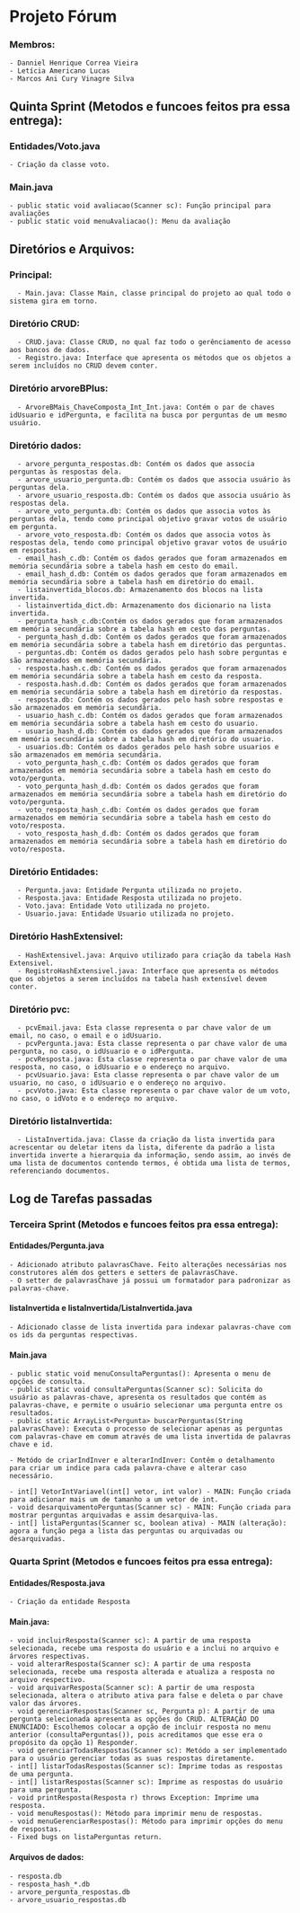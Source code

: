 # Projeto Fórum
### Membros:
    - Danniel Henrique Correa Vieira
    - Letícia Americano Lucas
    - Marcos Ani Cury Vinagre Silva

## Quinta Sprint (Metodos e funcoes feitos pra essa entrega): 
  ### Entidades/Voto.java
    - Criação da classe voto.

  ### Main.java
    - public static void avaliacao(Scanner sc): Função principal para avaliações
    - public static void menuAvaliacao(): Menu da avaliação

## Diretórios e Arquivos:
  ### Principal:
      - Main.java: Classe Main, classe principal do projeto ao qual todo o sistema gira em torno.
  ### Diretório CRUD:
      - CRUD.java: Classe CRUD, no qual faz todo o gerênciamento de acesso aos bancos de dados.
      - Registro.java: Interface que apresenta os métodos que os objetos a serem incluídos no CRUD devem conter.
  ### Diretório arvoreBPlus:
      - ArvoreBMais_ChaveComposta_Int_Int.java: Contém o par de chaves idUsuario e idPergunta, e facilita na busca por perguntas de um mesmo usuário.
  ### Diretório dados: 
      - arvore_pergunta_respostas.db: Contém os dados que associa perguntas às respostas dela.
      - arvore_usuario_pergunta.db: Contém os dados que associa usuário às perguntas dela.
      - arvore_usuario_resposta.db: Contém os dados que associa usuário às respostas dela.
      - arvore_voto_pergunta.db: Contém os dados que associa votos às perguntas dela, tendo como principal objetivo gravar votos de usuário em pergunta.
      - arvore_voto_resposta.db: Contém os dados que associa votos às respostas dela, tendo como principal objetivo gravar votos de usuário em respostas.
      - email_hash_c.db: Contém os dados gerados que foram armazenados em memória secundária sobre a tabela hash em cesto do email.
      - email_hash_d.db: Contém os dados gerados que foram armazenados em memória secundária sobre a tabela hash em diretório do email.
      - listainvertida_blocos.db: Armazenamento dos blocos na lista invertida.
      - listainvertida_dict.db: Armazenamento dos dicionario na lista invertida.
      - pergunta_hash_c.db:Contém os dados gerados que foram armazenados em memória secundária sobre a tabela hash em cesto das perguntas.
      - pergunta_hash_d.db: Contém os dados gerados que foram armazenados em memória secundária sobre a tabela hash em diretório das perguntas.
      - perguntas.db: Contém os dados gerados pelo hash sobre perguntas e são armazenados em memória secundária.
      - resposta.hash.c.db: Contém os dados gerados que foram armazenados em memória secundária sobre a tabela hash em cesto da resposta.
      - resposta.hash.d.db: Contém os dados gerados que foram armazenados em memória secundária sobre a tabela hash em diretório da respostas.
      - resposta.db: Contém os dados gerados pelo hash sobre respostas e são armazenados em memória secundária.
      - usuario_hash_c.db: Contém os dados gerados que foram armazenados em memória secundária sobre a tabela hash em cesto do usuario.
      - usuario_hash_d.db: Contém os dados gerados que foram armazenados em memória secundária sobre a tabela hash em diretório do usuario.
      - usuarios.db: Contém os dados gerados pelo hash sobre usuarios e são armazenados em memória secundária.
      - voto_pergunta_hash_c.db: Contém os dados gerados que foram armazenados em memória secundária sobre a tabela hash em cesto do voto/pergunta.
      - voto_pergunta_hash_d.db: Contém os dados gerados que foram armazenados em memória secundária sobre a tabela hash em diretório do voto/pergunta.
      - voto_resposta_hash_c.db: Contém os dados gerados que foram armazenados em memória secundária sobre a tabela hash em cesto do voto/resposta.
      - voto_resposta_hash_d.db: Contém os dados gerados que foram armazenados em memória secundária sobre a tabela hash em diretório do voto/resposta.
  ### Diretório Entidades: 
      - Pergunta.java: Entidade Pergunta utilizada no projeto.
      - Resposta.java: Entidade Resposta utilizada no projeto.
      - Voto.java: Entidade Voto utilizada no projeto.
      - Usuario.java: Entidade Usuario utilizada no projeto.
  ### Diretório HashExtensivel:
      - HashExtensivel.java: Arquivo utilizado para criação da tabela Hash Extensivel.
      - RegistroHashExtensivel.java: Interface que apresenta os métodos que os objetos a serem incluídos na tabela hash extensível devem conter.
  ### Diretório pvc:
      - pcvEmail.java: Esta classe representa o par chave valor de um email, no caso, o email e o idUsuario.
      - pcvPergunta.java: Esta classe representa o par chave valor de uma pergunta, no caso, o idUsuario e o idPergunta.
      - pcvResposta.java: Esta classe representa o par chave valor de uma resposta, no caso, o idUsuario e o endereço no arquivo.
      - pcvUsuario.java: Esta classe representa o par chave valor de um usuario, no caso, o idUsuario e o endereço no arquivo.
      - pcvVoto.java: Esta classe representa o par chave valor de um voto, no caso, o idVoto e o endereço no arquivo.
  ### Diretório listaInvertida:
      - ListaInvertida.java: Classe da criação da lista invertida para acrescentar ou deletar itens da lista, diferente da padrão a lista invertida inverte a hierarquia da informação, sendo assim, ao invés de uma lista de documentos contendo termos, é obtida uma lista de termos, referenciando documentos.

## Log de Tarefas passadas
### Terceira Sprint (Metodos e funcoes feitos pra essa entrega):
  #### Entidades/Pergunta.java
    - Adicionado atributo palavrasChave. Feito alterações necessárias nos construtores além dos getters e setters de palavrasChave.
    - O setter de palavrasChave já possui um formatador para padronizar as palavras-chave.
  
  #### listaInvertida e listaInvertida/ListaInvertida.java
    - Adicionado classe de lista invertida para indexar palavras-chave com os ids da perguntas respectivas.  

  #### Main.java
    - public static void menuConsultaPerguntas(): Apresenta o menu de opções de consulta.
    - public static void consultaPerguntas(Scanner sc): Solicita do usuário as palavras-chave, apresenta os resultados que contém as palavras-chave, e permite o usuário selecionar uma pergunta entre os resultados.
    - public static ArrayList<Pergunta> buscarPerguntas(String palavrasChave): Executa o processo de selecionar apenas as perguntas com palavras-chave em comum através de uma lista invertida de palavras chave e id.

    - Metódo de criarIndInver e alterarIndInver: Contêm o detalhamento para criar um indice para cada palavra-chave e alterar caso necessário.

    - int[] VetorIntVariavel(int[] vetor, int valor) - MAIN: Função criada para adicionar mais um de tamanho a um vetor de int. 
    - void desarquivamentoPerguntas(Scanner sc) - MAIN: Função criada para mostrar perguntas arquivadas e assim desarquiva-las.
    - int[] listaPerguntas(Scanner sc, boolean ativa) - MAIN (alteração): agora a função pega a lista das perguntas ou arquivadas ou desarquivadas.

### Quarta Sprint (Metodos e funcoes feitos pra essa entrega):
  #### Entidades/Resposta.java
    - Criação da entidade Resposta 
  #### Main.java: 
    - void incluirResposta(Scanner sc): A partir de uma resposta selecionada, recebe uma resposta do usuário e a inclui no arquivo e árvores respectivas.
    - void alterarResposta(Scanner sc): A partir de uma resposta selecionada, recebe uma resposta alterada e atualiza a resposta no arquivo respectivo.
    - void arquivarResposta(Scanner sc): A partir de uma resposta selecionada, altera o atributo ativa para false e deleta o par chave valor das árvores.
    - void gerenciarRespostas(Scanner sc, Pergunta p): A partir de uma pergunta selecionada apresenta as opções do CRUD. ALTERAÇÃO DO ENUNCIADO: Escolhemos colocar a opção de incluir resposta no menu anterior (consultaPerguntas()), pois acreditamos que esse era o propósito da opção 1) Responder.
    - void gerenciarTodasRespostas(Scanner sc): Metódo a ser implementado para o usuário gerenciar todas as suas respostas diretamente.
    - int[] listarTodasRespostas(Scanner sc): Imprime todas as respostas de uma pergunta.
    - int[] listarRespostas(Scanner sc): Imprime as respostas do usuário para uma pergunta.
    - void printResposta(Resposta r) throws Exception: Imprime uma resposta.
    - void menuRespostas(): Método para imprimir menu de respostas.
    - void menuGerenciarRespostas(): Método para imprimir opções do menu de respostas.
    - Fixed bugs on listaPerguntas return.
  #### Arquivos de dados:
    - resposta.db
    - resposta_hash_*.db
    - arvore_pergunta_respostas.db
    - arvore_usuario_respostas.db
 